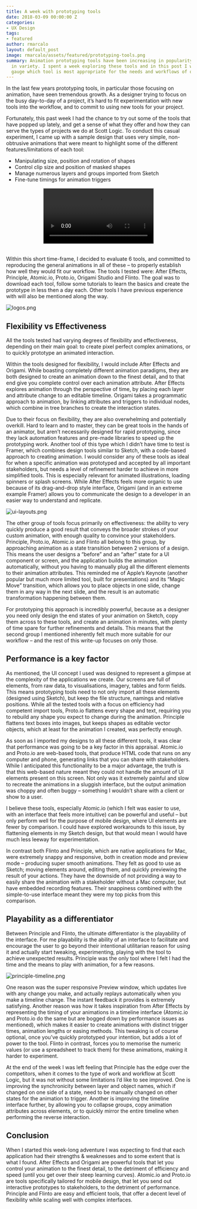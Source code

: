 ```yaml
---
title: A week with prototyping tools
date: 2018-03-09 00:00:00 Z
categories:
- UX Design
tags:
- featured
author: rmarcalo
layout: default_post
image: rmarcalo/assets/featured/prototyping-tools.png
summary: Animation prototyping tools have been increasing in popularity, but also
  in variety. I spent a week exploring these tools and in this post I will try to
  gauge which tool is most appropriate for the needs and workflows of our team.
---
```


In the last few years prototyping tools, in particular those focusing on animation, have seen tremendous growth. As a designer trying to focus on the busy day-to-day of a project, it’s hard to fit experimentation with new tools into the workflow, and to commit to using new tools for your project.

Fortunately, this past week I had the chance to try out some of the tools that have popped up lately, and get a sense of what they offer and how they can serve the types of projects we do at Scott Logic. To conduct this casual experiment, I came up with a sample design that uses very simple, non-obtrusive animations that were meant to highlight some of the different features/limitations of each tool:

* Manipulating size, position and rotation of shapes
* Control clip size and position of masked shapes
* Manage numerous layers and groups imported from Sketch
* Fine-tune timings for animation triggers

<video autoplay loop style="max-width: 100%; max-height: 470px; background-color: #EAEAEA; padding: 2px; display: block; margin: 0 auto;">
  <source src="{{site.baseurl}}/rmarcalo/assets/a-week-with-prototyping-tools/principle-web.mp4" type="video/mp4">
  <source src="{{site.baseurl}}/rmarcalo/assets/a-week-with-prototyping-tools/principle-mobile.webm" type="video/webm">
</video>
<br/>

Within this short time-frame, I decided to evaluate 6 tools, and committed to reproducing the general animations in all of these – to properly establish how well they would fit our workflow. The tools I tested were: After Effects, Principle, Atomic.io, Proto.io, Origami Studio and Flinto. The goal was to download each tool, follow some tutorials to learn the basics and create the prototype in less then a day each. Other tools I have previous experience with will also be mentioned along the way.

![logos.png]({{site.baseurl}}/rmarcalo/assets/a-week-with-prototyping-tools/logos.png)

## Flexibility vs Effectiveness

All the tools tested had varying degrees of flexibility and effectiveness, depending on their main goal: to create pixel perfect complex animations, or to quickly prototype an animated interaction.

Within the tools designed for flexibility, I would include After Effects and Origami. While boasting completely different animation paradigms, they are both designed to create an animation down to the finest detail, and to that end give you complete control over each animation attribute. After Effects explores animation through the perspective of time, by placing each layer and attribute change to an editable timeline. Origami takes a programmatic approach to animation, by linking attributes and triggers to individual nodes, which combine in tree branches to create the interaction states.

Due to their focus on flexibility, they are also overwhelming and potentially overkill. Hard to learn and to master, they can be great tools in the hands of an animator, but aren’t necessarily designed for rapid prototyping, since they lack automation features and pre-made libraries to speed up the prototyping work. Another tool of this type which I didn’t have time to test is Framer, which combines design tools similar to Sketch, with a code-based approach to creating animation. I would consider any of these tools as ideal for when a specific animation was prototyped and accepted by all important stakeholders, but needs a level of refinement harder to achieve in more simplified tools. This is especially relevant for animated illustrations, loading spinners or splash screens. While After Effects feels more organic to use because of its drag-and-drop style interface, Origami (and in an extreme example Framer) allows you to communicate the design to a developer in an easier way to understand and replicate.

![ui-layouts.png]({{site.baseurl}}/rmarcalo/assets/a-week-with-prototyping-tools/ui-layouts.png)

The other group of tools focus primarily on effectiveness: the ability to very quickly produce a good result that conveys the broader strokes of your custom animation, with enough quality to convince your stakeholders. Principle, Proto.io, Atomic.io and Flinto all belong to this group, by approaching animation as a state transition between 2 versions of a design. This means the user designs a “before” and an “after” state for a UI component or screen, and the application builds the animation automatically, without you having to manually plug all the different elements to their animation attributes. This reminded me of Apple’s Keynote (another popular but much more limited tool, built for presentations) and its “Magic Move” transition, which allows you to place objects in one slide, change them in any way in the next slide, and the result is an automatic transformation happening between them.

For prototyping this approach is incredibly powerful, because as a designer you need only design the end states of your animation on Sketch, copy them across to these tools, and create an animation in minutes, with plenty of time spare for further refinements and details. This means that the second group I mentioned inherently felt much more suitable for our workflow – and the rest of this write-up focuses on only those.

## Performance is a key factor

As mentioned, the UI concept I used was designed to represent a glimpse at the complexity of the applications we create. Our screens are full of elements, from raw data, to visualisations, imagery, tables and form fields. This means prototyping tools need to not only import all these elements (designed using Sketch), but keep the file structure, namings and relative positions. While all the tested tools with a focus on efficiency had competent import tools, Proto.io flattens every shape and text, requiring you to rebuild any shape you expect to change during the animation. Principle flattens text boxes into images, but keeps shapes as editable vector objects, which at least for the animation I created, was perfectly enough.

As soon as I imported my designs to all these different tools, it was clear that performance was going to be a key factor in this appraisal. Atomic.io and Proto.io are web-based tools, that produce HTML code that runs on any computer and phone, generating links that you can share with stakeholders. While I anticipated this functionality to be a major advantage, the truth is that this web-based nature meant they could not handle the amount of UI elements present on this screen. Not only was it extremely painful and slow to recreate the animations in a sluggish interface, but the output animation was choppy and often buggy – something I wouldn’t share with a client or show to a user.

I believe these tools, especially Atomic.io (which I felt was easier to use, with an interface that feels more intuitive) can be powerful and useful – but only perform well for the purpose of mobile design, where UI elements are fewer by comparison. I could have explored workarounds to this issue, by flattening elements in my Sketch design, but that would mean I would have much less leeway for experimentation.

In contrast both Flinto and Principle, which are native applications for Mac, were extremely snappy and responsive, both in creation mode and preview mode – producing super smooth animations. They felt as good to use as Sketch; moving elements around, editing them, and quickly previewing the result of your actions. They have the downside of not providing a way to easily share the animation with a stakeholder without a Mac computer, but have embedded recording features. Their snappiness combined with the simple-to-use interface meant they were my top picks from this comparison.

## Playability as a differentiator

Between Principle and Flinto, the ultimate differentiator is the playability of the interface. For me playability is the ability of an interface to facilitate and encourage the user to go beyond their intentional utilitarian reason for using it and actually start tweaking, experimenting, playing with the tool to achieve unexpected results. Principle was the only tool where I felt I had the time and the means to play with animation, for a few reasons.

![principle-timeline.png]({{site.baseurl}}/rmarcalo/assets/a-week-with-prototyping-tools/principle-timeline.png)

One reason was the super responsive Preview window, which updates live with any change you make, and actually replays automatically when you make a timeline change. The instant feedback it provides is extremely satisfying. Another reason was how it takes inspiration from After Effects by representing the timing of your animations in a timeline interface (Atomic.io and Proto.io do the same but are bogged down by performance issues as mentioned), which makes it easier to create animations with distinct trigger times, animation lengths or easing methods. This tweaking is of course optional, once you’ve quickly prototyped your intention, but adds a lot of power to the tool. Flinto in contrast, forces you to memorise the numeric values (or use a spreadsheet to track them) for these animations, making it harder to experiment.

At the end of the week I was left feeling that Principle has the edge over the competitors, when it comes to the type of work and workflow at Scott Logic, but it was not without some limitations I’d like to see improved. One is improving the synchronicity between layer and object names, which if changed on one side of a state, need to be manually changed on other states for the animation to trigger. Another is improving the timeline interface further, by allowing you to collapse groups, copy animation attributes across elements, or to quickly mirror the entire timeline when performing the reverse interaction.

## Conclusion

When I started this week-long adventure I was expecting to find that each application had their strengths & weaknesses and to some extent that is what I found. After Effects and Origami are powerful tools that let you control your animation to the finest detail, to the detriment of efficiency and speed (until you get over their steep learning curves). Atomic.io and Proto.io are tools specifically tailored for mobile design, that let you send out interactive prototypes to stakeholders, to the detriment of performance. Principle and Flinto are easy and efficient tools, that offer a decent level of flexibility while scaling well with complex interfaces.
